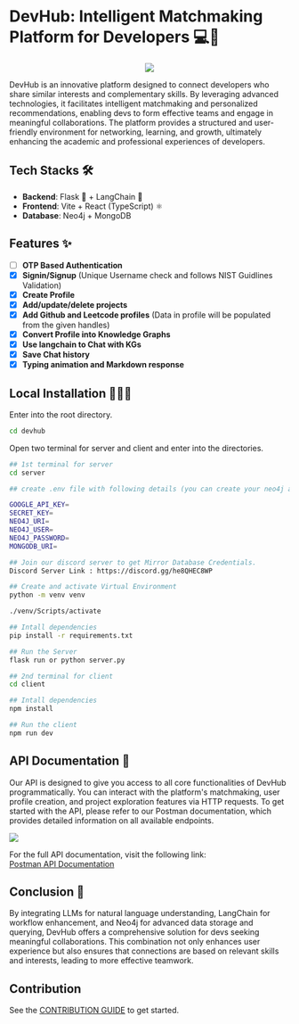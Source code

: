 # DevHub: Intelligent Matchmaking Platform for Developers 💻🤝

<center><a href="https://discord.gg/he8QHEC8WP" target="_blank"><img src="https://img.shields.io/discord/1259889923129999411?style=flat&colorA=000000&colorB=000000&label=discord&logo=discord&logoColor=ffffff" /></a>
</center>

DevHub is an innovative platform designed to connect developers who share similar interests and complementary skills. By leveraging advanced technologies, it facilitates intelligent matchmaking and personalized recommendations, enabling devs to form effective teams and engage in meaningful collaborations. The platform provides a structured and user-friendly environment for networking, learning, and growth, ultimately enhancing the academic and professional experiences of developers.

## Tech Stacks 🛠️

- **Backend**: Flask 🐍 + LangChain 🔗  
- **Frontend**: Vite + React (TypeScript) ⚛️  
- **Database**: Neo4j + MongoDB 


## Features ✨


- [ ] **OTP Based Authentication**
- [x] **Signin/Signup** (Unique Username check and follows NIST Guidlines Validation) 
- [x] **Create Profile**
- [x] **Add/update/delete projects**
- [x] **Add Github and Leetcode profiles** (Data in profile will be populated from the given handles)
- [x] **Convert Profile into Knowledge Graphs** 
- [x] **Use langchain to Chat with KGs**
- [x] **Save Chat history**
- [x] **Typing animation and Markdown response**  

## Local Installation 🧑🏻‍💻

Enter into the root directory.
```bash
cd devhub
```
Open two terminal for server and client and enter into the directories.
```bash
## 1st terminal for server
cd server

## create .env file with following details (you can create your neo4j account or use our mirror database credentials)

GOOGLE_API_KEY= 
SECRET_KEY=
NEO4J_URI= 
NEO4J_USER=
NEO4J_PASSWORD=
MONGODB_URI=

## Join our discord server to get Mirror Database Credentials.
Discord Server Link : https://discord.gg/he8QHEC8WP
```
```bash
## Create and activate Virtual Environment
python -m venv venv

./venv/Scripts/activate
```

```bash
## Intall dependencies
pip install -r requirements.txt
```
```bash
## Run the Server
flask run or python server.py
```

```bash
## 2nd terminal for client
cd client

## Intall dependencies
npm install

## Run the client
npm run dev
```

## API Documentation 📜

Our API is designed to give you access to all core functionalities of DevHub programmatically. You can interact with the platform's matchmaking, user profile creation, and project exploration features via HTTP requests. To get started with the API, please refer to our Postman documentation, which provides detailed information on all available endpoints.

<a href="https://documenter.getpostman.com/view/37803453/2sAXxP9Cxo" target="_blank"><img src="https://img.shields.io/badge/Postman-View%20Documentation-orange?style=flat&logo=postman" /></a>

For the full API documentation, visit the following link:  
[Postman API Documentation](https://documenter.getpostman.com/view/37803453/2sAXxP9Cxo)

## Conclusion 🎉
By integrating LLMs for natural language understanding, LangChain for workflow enhancement, and Neo4j for advanced data storage and querying, DevHub offers a comprehensive solution for devs seeking meaningful collaborations. This combination not only enhances user experience but also ensures that connections are based on relevant skills and interests, leading to more effective teamwork.

## Contribution

See the [CONTRIBUTION GUIDE](https://github.com/devhub-ai/devhub/blob/main/.github/CONTRIBUTING.md) to get started.
